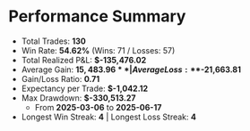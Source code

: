 # Performance Summary

- Total Trades: **130**
- Win Rate: **54.62%**  (Wins: 71 / Losses: 57)
- Total Realized P&L: **$-135,476.02**
- Average Gain: **$15,483.96**  | Average Loss: **$-21,663.81**
- Gain/Loss Ratio: **0.71**
- Expectancy per Trade: **$-1,042.12**
- Max Drawdown: **$-330,513.27**
  - From **2025-03-06** to **2025-06-17**
- Longest Win Streak: **4**  | Longest Loss Streak: **4**
